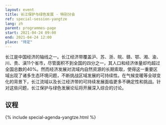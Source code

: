 ```yaml
---
layout: event
title: 长江保护与绿色发展 - 特别分会
ref: special-session-yangtze
lang: zh
parent: programmes-page
start: 2021-04-24 09:00
end: 2021-04-24 12:00
place: "待定"
---
```

长江是中国经济的轴线之一。长江经济带覆盖沪、苏、浙、皖、赣、鄂、湘、渝、川、贵、滇11个省市，尽管面积不到全国的四分之一，其人口和经济体量却均超过全国总数的40%。然而经济发展对流域内自然资源的长期索取，使得这一重要区域出现了诸多生态环境问题，不断挑战区域发展的可持续性。在气候变暖等全球变化的背景下，长江流域以及长江经济带的可持续发展面临更多不确定性和挑战。针对这些问题，长江保护与绿色发展论坛将开展深入综合的讨论。

## 议程

{% include special-agenda-yangtze.html %}
